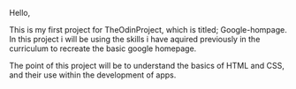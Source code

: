 Hello,

This is my first project for TheOdinProject, which is titled; Google-hompage. 
In this project i will be using the skills i have aquired previously in the curriculum
to recreate the basic google homepage. 

The point of this project will be to understand the basics of HTML and CSS, and their use
within the development of apps. 